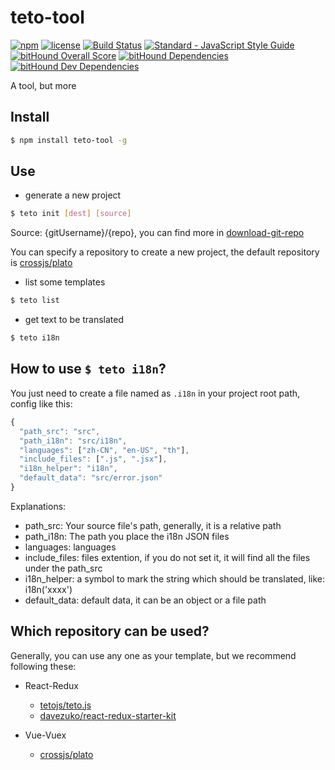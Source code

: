 # teto-tool

[![npm](https://img.shields.io/npm/v/teto-tool.svg)](https://www.npmjs.com/package/teto-tool)
[![license](https://img.shields.io/npm/l/teto-tool.svg)](https://github.com/kagawagao/teto-tool/blob/master/LICENSE)
[![Build Status](https://travis-ci.org/kagawagao/teto-tool.svg?branch=master)](https://travis-ci.org/kagawagao/teto-tool)
[![Standard - JavaScript Style Guide](https://img.shields.io/badge/code_style-standard-brightgreen.svg)](http://standardjs.com/)
[![bitHound Overall Score](https://www.bithound.io/github/kagawagao/teto-tool/badges/score.svg)](https://www.bithound.io/github/kagawagao/teto-tool)
[![bitHound Dependencies](https://www.bithound.io/github/kagawagao/teto-tool/badges/dependencies.svg)](https://www.bithound.io/github/kagawagao/teto-tool/master/dependencies/npm)
[![bitHound Dev Dependencies](https://www.bithound.io/github/kagawagao/teto-tool/badges/devDependencies.svg)](https://www.bithound.io/github/kagawagao/teto-tool/master/dependencies/npm)

 A tool, but more

## Install

```bash
$ npm install teto-tool -g
```

## Use

- generate a new project

```bash
$ teto init [dest] [source]
```
Source: {gitUsername}/{repo}, you can find more in [download-git-repo](https://github.com/flipxfx/download-git-repo)

You can specify a repository to create a new project, the default repository is [crossjs/plato](https://github.com/crossjs/plato)

- list some templates

```bash
$ teto list
```

- get text to be translated

```bash
$ teto i18n
```
## How to use `$ teto i18n`?

You just need to create a file named as `.i18n` in your project root path, config like this:

```javascript
{
  "path_src": "src",
  "path_i18n": "src/i18n",
  "languages": ["zh-CN", "en-US", "th"],
  "include_files": [".js", ".jsx"],
  "i18n_helper": "i18n",
  "default_data": "src/error.json"
}
```
Explanations:
- path_src: Your source file's path, generally, it is a relative path
- path_i18n: The path you place the i18n JSON files
- languages: languages
- include_files: files extention, if you do not set it, it will find all the files under the path_src
- i18n_helper: a symbol to mark the string which should be translated, like: i18n('xxxx')
- default_data: default data, it can be an object or a file path

## Which repository can be used?

Generally, you can use any one as your template, but we recommend following these:

- React-Redux

  - [tetojs/teto.js](https://github.com/tetojs/teto.js)
  - [davezuko/react-redux-starter-kit](https://github.com/davezuko/react-redux-starter-kit)

- Vue-Vuex

  - [crossjs/plato](https://github.com/crossjs/plato)
